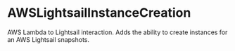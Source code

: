 # AWSLightsailInstanceCreation
AWS Lambda to Lightsail interaction. Adds the ability to create instances for an AWS Lightsail snapshots.
